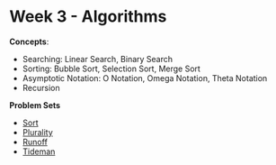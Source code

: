 # Week 3 - Algorithms

**Concepts**:
- Searching: Linear Search, Binary Search
- Sorting: Bubble Sort, Selection Sort, Merge Sort
- Asymptotic Notation: O Notation, Omega Notation, Theta Notation
- Recursion

**Problem Sets**

- [Sort]()
- [Plurality]()
- [Runoff]()
- [Tideman]()
